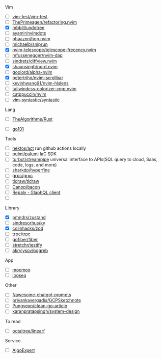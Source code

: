 Vim
- [ ] [vim-test/vim-test](https://github.com/vim-test/vim-test)
- [ ] [ThePrimeagen/refactoring.nvim ](https://github.com/ThePrimeagen/refactoring.nvim)
- [x] [mbbill/undotree](https://github.com/mbbill/undotree)
- [ ] [ayamir/nvimdots](https://github.com/ayamir/nvimdots)
- [ ] [phaazon/hop.nvim](https://github.com/phaazon/hop.nvim)
- [ ] [michaelb/sniprun](https://github.com/michaelb/sniprun)
- [x] [nvim-telescope/telescope-frecency.nvim](https://github.com/nvim-telescope/telescope-frecency.nvim)
- [ ] [mfussenegger/nvim-dap](https://github.com/mfussenegger/nvim-dap)
- [ ] [sindrets/diffview.nvim](https://github.com/sindrets/diffview.nvim)
- [x] [shaunsingh/nord.nvim](https://github.com/shaunsingh/nord.nvim)
- [ ] [goolord/alpha-nvim](https://github.com/goolord/alpha-nvim)
- [x] [petertriho/nvim-scrollbar](https://github.com/petertriho/nvim-scrollbar)
- [ ] [kevinhwang91/nvim-hlslens](https://github.com/kevinhwang91/nvim-hlslens)
- [ ] [tailwindcss-colorizer-cmp.nvim](https://github.com/roobert/tailwindcss-colorizer-cmp.nvim)
- [ ] [catppuccin/nvim](https://github.com/catppuccin/nvim)
- [ ] [vim-syntastic/syntastic](https://github.com/vim-syntastic/syntastic)

Lang
- [ ] [TheAlgorithms/Rust](https://github.com/TheAlgorithms/Rust)
- [ ] [go101](https://github.com/go101/go101)


Tools
- [ ] [nektos/act](https://github.com/nektos/act) run github actions locally
- [ ] [pulmi/pulumi](https://github.com/pulumi/pulumi) IaC SDK
- [ ] [turbot/streampipe](https://github.com/turbot/steampipe) universal interface to APIs(SQL query to cloud, Saas, code, logs, and more)
- [ ] [sharkdp/hyperfine](https://github.com/sharkdp/hyperfine)
- [ ] [grpc/grpc](https://github.com/grpc/grpc)
- [ ] [tldraw/tldraw](https://github.com/tldraw/tldraw)
- [ ] [Canop/bacon](https://github.com/Canop/bacon)
- [ ] [Repaly - GlaphQL client](https://relay.dev/)
- [ ] []()

Library
- [x] [pmndrs/zustand](https://github.com/pmndrs/zustand)
- [ ] [sindresorhus/ky](https://github.com/sindresorhus/ky)
- [x] [colinhacks/zod](https://github.com/colinhacks/zod)
- [ ] [trpc/trpc](https://github.com/trpc/trpc)
- [ ] [gofiber/fiber](https://github.com/gofiber/fiber)
- [ ] [stretchr/testify](https://github.com/stretchr/testify)
- [ ] [akrylysov/pogreb](https://github.com/akrylysov/pogreb)

App
- [ ] [moomoo](https://www.moomoo.com/jp)
- [ ] [logseq](https://logseq.com/)

Other
- [ ] [f/awesome-chatgpt-prompts](https://github.com/f/awesome-chatgpt-prompts)
- [ ] [priyankavergadia/GCPSketchnote](https://github.com/priyankavergadia/GCPSketchnote)
- [ ] [Pungyeon/clean-go-article](https://github.com/Pungyeon/clean-go-article)
- [ ] [karanpratapsingh/system-design](https://github.com/karanpratapsingh/system-design/blob/main/README.md)

To read
- [ ] [octaltree/linearf](https://github.com/octaltree/linearf)

Service
- [ ] [AlgoExpert](https://www.algoexpert.io/purchase#systemsexpert)
